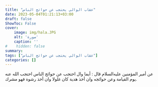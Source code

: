 ```yaml
---
title: "عقاب الوالي يحتجب عن حوائج الناس"
date: 2023-05-04T01:21:13+03:00
draft: false
ShowToc: False
cover:
    image: img/hala.JPG
    alt: 'صورة'
    caption: ''
#    hidden: false
summary: 
tags: ["عقاب الوالي يحتجب عن حوائج الناس"]
categories: []
---
```

عن أمير المؤمنين عليه‌السلام قال : أيما وال احتجب
عن حوائج الناس احتجب الله عنه يوم القيامة وعن حوائجه وان أخذ
هدية كان غلولا وان أخذ رشوة فهو مشرك.

